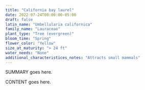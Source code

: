 ```yaml
---
title: "California bay laurel"
date: 2022-07-24T00:00:00-05:00
draft: false
latin_name: "Umbellularia californica"
family_name: "Lauraceae"
plant_type: "Tree (evergreen)"
bloom_time: "Spring"
flower_color: "Yellow"
size_at_maturity: "> 24 ft"
water_needs: "None"
additional_characteristices_notes: "Attracts small mammals"
---
```


SUMMARY goes here.

<!--more-->

CONTENT goes here.